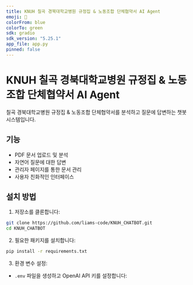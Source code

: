 ```yaml
---
title: KNUH 칠곡 경북대학교병원 규정집 & 노동조합 단체협약서 AI Agent
emoji: 🤖
colorFrom: blue
colorTo: green
sdk: gradio
sdk_version: "5.25.1"
app_file: app.py
pinned: false
---
```


# KNUH 칠곡 경북대학교병원 규정집 & 노동조합 단체협약서 AI Agent

칠곡 경북대학교병원 규정집 & 노동조합 단체협약서를 분석하고 질문에 답변하는 챗봇 시스템입니다.

## 기능

- PDF 문서 업로드 및 분석
- 자연어 질문에 대한 답변
- 관리자 페이지를 통한 문서 관리
- 사용자 친화적인 인터페이스

## 설치 방법

1. 저장소를 클론합니다:
```bash
git clone https://github.com/liams-code/KNUH_CHATBOT.git
cd KNUH_CHATBOT
```

2. 필요한 패키지를 설치합니다:
```bash
pip install -r requirements.txt
```

3. 환경 변수 설정:
- `.env` 파일을 생성하고 OpenAI API 키를 설정합니다:
